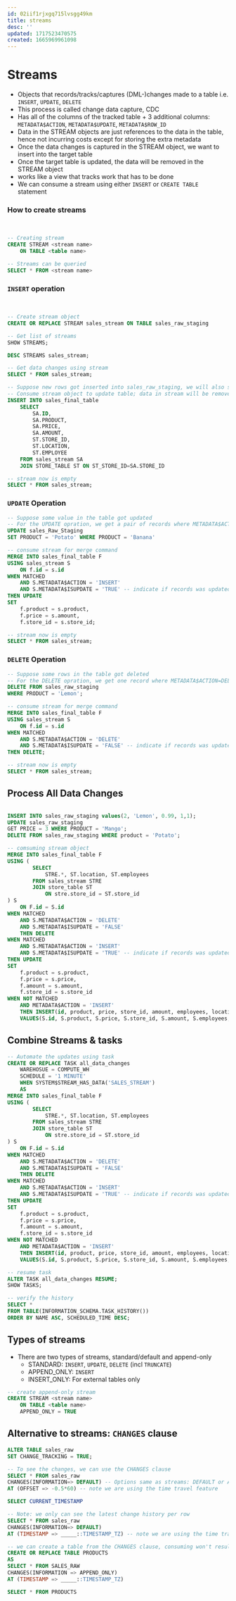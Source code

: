 ```yaml
---
id: 02iif1rjxgq715lvsgg49km
title: streams
desc: ''
updated: 1717523470575
created: 1665969961098
---
```


# Streams

- Objects that records/tracks/captures (DML-)changes made to a table i.e. `INSERT`, `UPDATE`, `DELETE`
- This process is called change data capture, CDC
- Has all of the columns of the tracked table + 3 additional columns: `METADATA$ACTION`, `METADATA$UPDATE`, `METADATA$ROW_ID`
- Data in the STREAM objects are just references to the data in the table, hence not incurring costs except for storing the extra metadata
- Once the data changes is captured in the STREAM object, we want to insert into the target table
- Once the target table is updated, the data will be removed in the STREAM object
- works like a view that tracks work that has to be done
- We can consume a stream using either `INSERT` or `CREATE TABLE` statement

### How to create streams

<br/>

```SQL
-- Creating stream
CREATE STREAM <stream name>
    ON TABLE <table name>

-- Streams can be queried
SELECT * FROM <stream name>    
```

### **`INSERT`** operation ##

<br/>

```sql
-- Create stream object
CREATE OR REPLACE STREAM sales_stream ON TABLE sales_raw_staging

-- Get list of streams
SHOW STREAMS;

DESC STREAMS sales_stream;

-- Get data changes using stream
SELECT * FROM sales_stream;

-- Suppose new rows got inserted into sales_raw_staging, we will also see the new rows in the stream object
-- Consume stream object to update table; data in stream will be removed
INSERT INTO sales_final_table
    SELECT
        SA.ID,
        SA.PRODUCT,
        SA.PRICE,
        SA.AMOUNT,
        ST.STORE_ID,
        ST.LOCATION,
        ST.EMPLOYEE
    FROM sales_stream SA
    JOIN STORE_TABLE ST ON ST_STORE_ID=SA.STORE_ID

-- stream now is empty
SELECT * FROM sales_stream;

```

### **`UPDATE`** Operation ##

```sql
-- Suppose some value in the table got updated
-- For the UPDATE opration, we get a pair of records where METADATA$ACTION=DELETE and METADATA$ACTION=INSERT
UPDATE sales_Raw_Staging
SET PRODUCT = 'Potato' WHERE PRODUCT = 'Banana'

-- consume stream for merge command
MERGE INTO sales_final_table F
USING sales_stream S 
    ON f.id = s.id
WHEN MATCHED
    AND S.METADATA$ACTION = 'INSERT'
    AND S.METADATA$ISUPDATE = 'TRUE' -- indicate if records was updated
THEN UPDATE
SET 
    f.product = s.product,
    f.price = s.amount,
    f.store_id = s.store_id;

-- stream now is empty
SELECT * FROM sales_stream;
```

### **`DELETE`** Operation ##

```sql
-- Suppose some rows in the table got deleted
-- For the DELETE opration, we get one record where METADATA$ACTION=DELETE, METADATA$ISUPDATE=FAlSE
DELETE FROM sales_raw_staging
WHERE PRODUCT = 'Lemon';

-- consume stream for merge command
MERGE INTO sales_final_table F
USING sales_stream S 
    ON f.id = s.id
WHEN MATCHED
    AND S.METADATA$ACTION = 'DELETE'
    AND S.METADATA$ISUPDATE = 'FALSE' -- indicate if records was updated
THEN DELETE;

-- stream now is empty
SELECT * FROM sales_stream;
```

## Process All Data Changes ##

```sql

INSERT INTO sales_raw_staging values(2, 'Lemon', 0.99, 1,1);
UPDATE sales_raw_staging
GET PRICE = 3 WHERE PRODUCT = 'Mango';
DELETE FROM sales_raw_staging WHERE product = 'Potato';

-- comsuming stream object
MERGE INTO sales_final_table F
USING (
        SELECT
            STRE.*, ST.location, ST.employees
        FROM sales_stream STRE
        JOIN store_table ST
            ON stre.store_id = ST.store_id
) S
    ON F.id = S.id
WHEN MATCHED
    AND S.METADATA$ACTION = 'DELETE'
    AND S.METADATA$ISUPDATE = 'FALSE'
    THEN DELETE
WHEN MATCHED
    AND S.METADATA$ACTION = 'INSERT'
    AND S.METADATA$ISUPDATE = 'TRUE' -- indicate if records was updated
THEN UPDATE
SET 
    f.product = s.product,
    f.price = s.price,
    f.amount = s.amount,
    f.store_id = s.store_id
WHEN NOT MATCHED
    AND METADATA$ACTION = 'INSERT'
    THEN INSERT(id, product, price, store_id, amount, employees, location)
    VALUES(S.id, S.product, S.price, S.store_id, S.amount, S.employees, S.location)    ;
```

## Combine Streams & tasks ##

```sql
-- Automate the updates using task
CREATE OR REPLACE TASK all_data_changes
    WAREHOSUE = COMPUTE_WH
    SCHEDULE = '1 MINUTE'
    WHEN SYSTEM$STREAM_HAS_DATA('SALES_STREAM')
    AS
MERGE INTO sales_final_table F
USING (
        SELECT
            STRE.*, ST.location, ST.employees
        FROM sales_stream STRE
        JOIN store_table ST
            ON stre.store_id = ST.store_id
) S
    ON F.id = S.id
WHEN MATCHED
    AND S.METADATA$ACTION = 'DELETE'
    AND S.METADATA$ISUPDATE = 'FALSE'
    THEN DELETE
WHEN MATCHED
    AND S.METADATA$ACTION = 'INSERT'
    AND S.METADATA$ISUPDATE = 'TRUE' -- indicate if records was updated
THEN UPDATE
SET 
    f.product = s.product,
    f.price = s.price,
    f.amount = s.amount,
    f.store_id = s.store_id
WHEN NOT MATCHED
    AND METADATA$ACTION = 'INSERT'
    THEN INSERT(id, product, price, store_id, amount, employees, location)
    VALUES(S.id, S.product, S.price, S.store_id, S.amount, S.employees, S.location)    ;

-- resume task
ALTER TASK all_data_changes RESUME;
SHOW TASKS;

-- verify the history
SELECT *
FROM TABLE(INFORMATION_SCHEMA.TASK_HISTORY())
ORDER BY NAME ASC, SCHEDULED_TIME DESC;
```

## Types of streams ##

- There are two types of streams, standard/default and append-only
  - STANDARD: `INSERT`, `UPDATE`, `DELETE` (incl `TRUNCATE`)
  - APPEND_ONLY: `INSERT`
  - INSERT_ONLY: For external tables only

```sql
-- create append-only stream
CREATE STREAM <stream name>
    ON TABLE <table name>
    APPEND_ONLY = TRUE
```

## Alternative to streams: `CHANGES` clause ##

```sql
ALTER TABLE sales_raw
SET CHANGE_TRACKING = TRUE;

-- To see the changes, we can use the CHANGES clause
SELECT * FROM sales_raw
CHANGES(INFORMATION=> DEFAULT) -- Options same as streams: DEFAULT or APPEND-ONLY
AT (OFFSET => -0.5*60) -- note we are using the time travel feature

SELECT CURRENT_TIMESTAMP

-- Note: we only can see the latest change history per row
SELECT * FROM sales_raw
CHANGES(INFORMATION=> DEFAULT)
AT (TIMESTAMP => _____::TIMESTAMP_TZ) -- note we are using the time travel feature

-- we can create a table from the CHANGES clause, consuming won't result in an empty table unlike STREAMS
CREATE OR REPLACE TABLE PRODUCTS
AS
SELECT * FROM SALES_RAW
CHANGES(INFORMATION => APPEND_ONLY)
AT (TIMESTAMP => _____::TIMESTAMP_TZ) 

SELECT * FROM PRODUCTS

```
